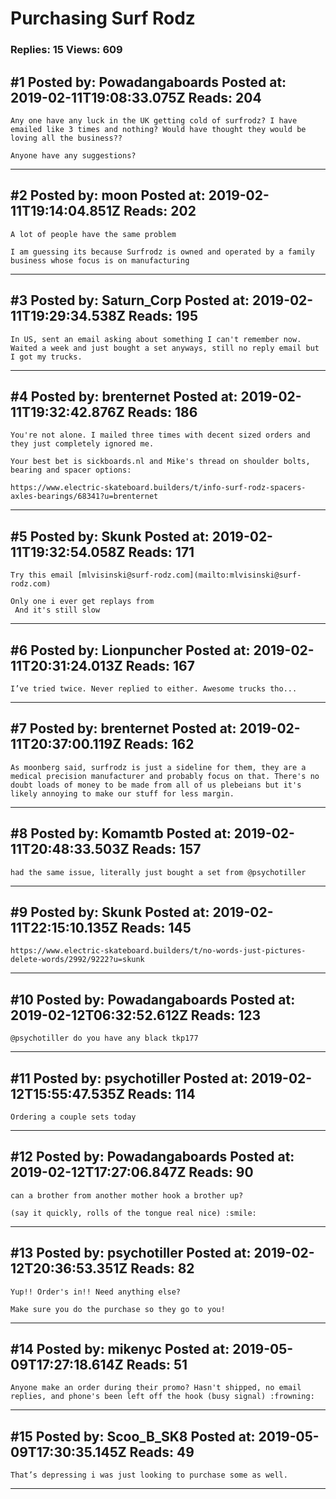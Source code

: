 # Purchasing Surf Rodz

### Replies: 15 Views: 609

## \#1 Posted by: Powadangaboards Posted at: 2019-02-11T19:08:33.075Z Reads: 204

```
Any one have any luck in the UK getting cold of surfrodz? I have emailed like 3 times and nothing? Would have thought they would be loving all the business?? 

Anyone have any suggestions?
```

---
## \#2 Posted by: moon Posted at: 2019-02-11T19:14:04.851Z Reads: 202

```
A lot of people have the same problem

I am guessing its because Surfrodz is owned and operated by a family business whose focus is on manufacturing
```

---
## \#3 Posted by: Saturn_Corp Posted at: 2019-02-11T19:29:34.538Z Reads: 195

```
In US, sent an email asking about something I can't remember now. Waited a week and just bought a set anyways, still no reply email but I got my trucks.
```

---
## \#4 Posted by: brenternet Posted at: 2019-02-11T19:32:42.876Z Reads: 186

```
You're not alone. I mailed three times with decent sized orders and they just completely ignored me.

Your best bet is sickboards.nl and Mike's thread on shoulder bolts, bearing and spacer options: 

https://www.electric-skateboard.builders/t/info-surf-rodz-spacers-axles-bearings/68341?u=brenternet
```

---
## \#5 Posted by: Skunk Posted at: 2019-02-11T19:32:54.058Z Reads: 171

```
Try this email [mlvisinski@surf-rodz.com](mailto:mlvisinski@surf-rodz.com)

Only one i ever get replays from
 And it's still slow
```

---
## \#6 Posted by: Lionpuncher Posted at: 2019-02-11T20:31:24.013Z Reads: 167

```
I’ve tried twice. Never replied to either. Awesome trucks tho...
```

---
## \#7 Posted by: brenternet Posted at: 2019-02-11T20:37:00.119Z Reads: 162

```
As moonberg said, surfrodz is just a sideline for them, they are a medical precision manufacturer and probably focus on that. There's no doubt loads of money to be made from all of us plebeians but it's likely annoying to make our stuff for less margin.
```

---
## \#8 Posted by: Komamtb Posted at: 2019-02-11T20:48:33.503Z Reads: 157

```
had the same issue, literally just bought a set from @psychotiller
```

---
## \#9 Posted by: Skunk Posted at: 2019-02-11T22:15:10.135Z Reads: 145

```
https://www.electric-skateboard.builders/t/no-words-just-pictures-delete-words/2992/9222?u=skunk
```

---
## \#10 Posted by: Powadangaboards Posted at: 2019-02-12T06:32:52.612Z Reads: 123

```
@psychotiller do you have any black tkp177
```

---
## \#11 Posted by: psychotiller Posted at: 2019-02-12T15:55:47.535Z Reads: 114

```
Ordering a couple sets today
```

---
## \#12 Posted by: Powadangaboards Posted at: 2019-02-12T17:27:06.847Z Reads: 90

```
can a brother from another mother hook a brother up?

(say it quickly, rolls of the tongue real nice) :smile:
```

---
## \#13 Posted by: psychotiller Posted at: 2019-02-12T20:36:53.351Z Reads: 82

```
Yup!! Order's in!! Need anything else?

Make sure you do the purchase so they go to you!
```

---
## \#14 Posted by: mikenyc Posted at: 2019-05-09T17:27:18.614Z Reads: 51

```
Anyone make an order during their promo? Hasn't shipped, no email replies, and phone's been left off the hook (busy signal) :frowning:
```

---
## \#15 Posted by: Scoo_B_SK8 Posted at: 2019-05-09T17:30:35.145Z Reads: 49

```
That’s depressing i was just looking to purchase some as well.
```

---
